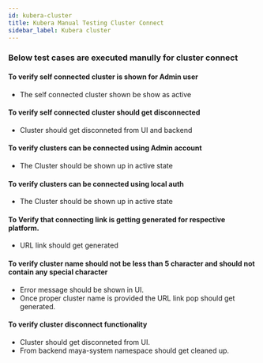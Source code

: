 ```yaml
---
id: kubera-cluster
title: Kubera Manual Testing Cluster Connect
sidebar_label: Kubera cluster
---
```


### Below test cases are executed manully for cluster connect


#### To verify self connected cluster is shown for Admin user 
- The self connected cluster shown be show as active 

#### To verify self connected cluster should get disconnected 
- Cluster should get disconneted from UI and backend

#### To verify clusters can be connected using Admin account 
- The Cluster should be shown up in active state 

#### To verify clusters can be connected using local auth 
- The Cluster should be shown up in active state 

#### To Verify that connecting link is getting generated for respective platform.
- URL link should get generated 

#### To verify cluster name should not be less than 5 character and should not contain any special character 
- Error message should be shown in UI.
- Once proper cluster name is provided the URL link pop should get generated. 

#### To verify cluster disconnect functionality 
- Cluster should get disconneted from UI.
- From backend maya-system namespace should get cleaned up. 






